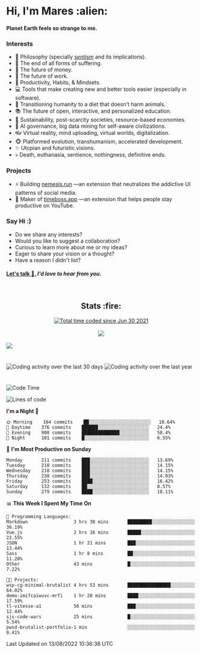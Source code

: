 <h1>Hi, I'm Mares :alien:</h1>

#### Planet Earth feels so strange to me.

### **Interests**

- 🌊 Philosophy (specially [_sentism_][sentismmedium] and its implications).
- 🎯 The end of all forms of suffering.
- 💸 The future of money.
- 💼 The future of work.
- 🧠 Productivity, Habits, & Mindsets.
- 💻 Tools that make creating new and better tools easier (especially in software).
- 🥗 Transitioning humanity to a diet that doesn't harm animals.
- 📚 The future of open, interactive, and personalized education.
- 🌱 Sustainability, post-scarcity societies, resource-based economies.
- 🤖 AI governance, big data mining for self-aware civilizations.
- 👓 Virtual reality, mind uploading, virtual worlds, digitalization.
- 🐵 Platformed evolution, transhumanism, accelerated development.
- ✨ Utopian and futuristic visions.
- 💀 Death, euthanasia, sentience, nothingness, definitive ends.


### **Projects**

- ⚡ Building [nemesis.run](https://chrome.google.com/webstore/detail/nemesis-%E2%80%93-humane-design-f/blfbbifgjgikekfochleknjcopefifgo?hl=en) —an extension that neutralizes the addictive UI patterns of social media.
- 💎 Maker of [timeboss.app](https://timeboss.app) —an extension that helps people stay productive on YouTube.


### **Say Hi :)**

- Do we share any interests?
- Would you like to suggest a collaboration?
- Curious to learn more about me or my ideas?
- Eager to share your vision or a thought?
- Have a reason I didn't list?

#### [Let's talk :wave:.](mailto:mareszhar@gmail.com) _I'd love to hear from you_.

[sentismmedium]: https://medium.com/@mareszhar/born-a-prisoner-a-reflection-about-life-its-struggles-and-a-plan-to-escape-d8566ce9b026

<br>

<h2 align="center">Stats :fire:</h2>

<div align="center">
  <a href="https://wakatime.com/@cfdc0e0d-4860-4b62-9ff0-cb659185525e">
    <img src="https://wakatime.com/badge/user/cfdc0e0d-4860-4b62-9ff0-cb659185525e.svg" alt="Total time coded since Jun 30 2021" />
  </a>
</div>

<br>

<!-- 
Add or remove this: 
&dates=B1AAB3FF 
...or this...
&date_format=M%20j%5B%2C%20Y%5D
from the *streak stats URL below* if they get bugged and aren't updating: 
-->

<div align="center">
  <img src="https://github-readme-streak-stats.herokuapp.com?user=mareszhar&theme=black-ice&hide_border=true&stroke=FFFFFF15&ring=DF8FFE&fire=DF8FFE&currStreakLabel=DF8FFE&background=1A232A&currStreakNum=86FFAB&dates=B1AAB3FF&date_format=M%20j%5B%2C%20Y%5D">
</div>

<br>

<img src="https://activity-graph.herokuapp.com/graph?username=mareszhar&theme=nord&bg_color=00000000&color=979797&line=DF8FFE&point=00000000&area=true&hide_border=true">

<br>

<h1></h1>

<img src="https://wakatime.com/share/@mares/5df0ff02-9c79-41b4-b540-51dc9c65a57b.svg" alt="Coding activity over the last 30 days" />
<img src="https://wakatime.com/share/@mares/ea89ba71-f374-40af-930c-e0655909fe37.svg" alt="Coding activity over the last year" />

<h1></h1>

<!--START_SECTION:waka-->
![Code Time](http://img.shields.io/badge/Code%20Time-580%20hrs%2029%20mins-blue)

![Lines of code](https://img.shields.io/badge/From%20Hello%20World%20I%27ve%20Written-152%20Thousand%20lines%20of%20code-blue)

**I'm a Night 🦉** 

```text
🌞 Morning    164 commits    ██░░░░░░░░░░░░░░░░░░░░░░░   10.64% 
🌆 Daytime    376 commits    ██████░░░░░░░░░░░░░░░░░░░   24.4% 
🌃 Evening    900 commits    ██████████████░░░░░░░░░░░   58.4% 
🌙 Night      101 commits    █░░░░░░░░░░░░░░░░░░░░░░░░   6.55%

```
📅 **I'm Most Productive on Sunday** 

```text
Monday       211 commits    ███░░░░░░░░░░░░░░░░░░░░░░   13.69% 
Tuesday      218 commits    ███░░░░░░░░░░░░░░░░░░░░░░   14.15% 
Wednesday    218 commits    ███░░░░░░░░░░░░░░░░░░░░░░   14.15% 
Thursday     230 commits    ███░░░░░░░░░░░░░░░░░░░░░░   14.93% 
Friday       253 commits    ████░░░░░░░░░░░░░░░░░░░░░   16.42% 
Saturday     132 commits    ██░░░░░░░░░░░░░░░░░░░░░░░   8.57% 
Sunday       279 commits    ████░░░░░░░░░░░░░░░░░░░░░   18.11%

```


📊 **This Week I Spent My Time On** 

```text
💬 Programming Languages: 
Markdown                 3 hrs 38 mins       █████████░░░░░░░░░░░░░░░░   36.19% 
Vue.js                   2 hrs 16 mins       █████░░░░░░░░░░░░░░░░░░░░   22.55% 
JSON                     1 hr 21 mins        ███░░░░░░░░░░░░░░░░░░░░░░   13.44% 
Sass                     1 hr 8 mins         ██░░░░░░░░░░░░░░░░░░░░░░░   11.28% 
Other                    43 mins             █░░░░░░░░░░░░░░░░░░░░░░░░   7.22%

🐱‍💻 Projects: 
wsp-cg-minimal-brutalist 4 hrs 53 mins       ████████████████░░░░░░░░░   64.02% 
demo-imifcaiwuvc-mrfi    1 hr 20 mins        ████░░░░░░░░░░░░░░░░░░░░░   17.59% 
tl-vitesse-a1            56 mins             ███░░░░░░░░░░░░░░░░░░░░░░   12.44% 
sjs-code-wars            25 mins             █░░░░░░░░░░░░░░░░░░░░░░░░   5.54% 
pwsd-brutalist-portfolio-1 min               ░░░░░░░░░░░░░░░░░░░░░░░░░   0.41%

```


 Last Updated on 13/08/2022 10:36:36 UTC
<!--END_SECTION:waka-->

